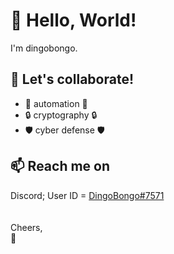 <h1>👋 Hello, World!</h1>
I'm dingobongo.
<script src="https://tryhackme.com/badge/2409227"></script>
<br>
<h2>💞️ Let's collaborate! </h2>
<ul>
  <li>🤖 automation 🤖</li>
  <li>🔒 cryptography 🔒</li>
  <li>🛡️ cyber defense 🛡️</li>
</ul>

<h2> 📫 Reach me on</h2>
Discord; User ID = <a href="https://discord.com/users/244560062486544412">DingoBongo#7571</a>
<br>
<br>
<br>Cheers,
<br>🦊

<!---
Squiikii/Squiikii is a ✨ special ✨ repository because its `README.md` (this file) appears on your GitHub profile.
You can click the Preview link to take a look at your changes.
--->
